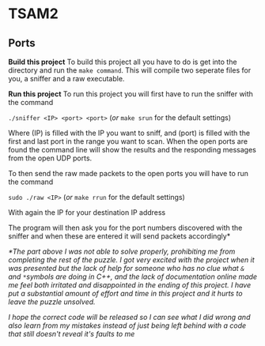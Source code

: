 # TSAM2
## Ports

**Build this project**
To build this project all you have to do is get into the directory and run the ``make command``. This will compile two seperate files for you, a sniffer and a raw executable. 

**Run this project**
To run this project you will first have to run the sniffer with the command

``./sniffer <IP> <port> <port>`` (_or_ ``make srun`` for the default settings)

Where (IP) is filled with the IP you want to sniff, and (port) is filled with the first and last port in the range you want to scan.
When the open ports are found the command line will show the results and the responding messages from the open UDP ports. 

To then send the raw made packets to the open ports you will have to run the command

``sudo ./raw <IP>`` (_or_ ``make rrun`` for the default settings)

With again the IP for your destination IP address

The program will then ask you for the port numbers discovered with the sniffer and when these are entered it will send packets accordingly*

_*The part above I was not able to solve properly, prohibiting me from completing the rest of the puzzle. I got very excited with the project when it was presented but the lack of help for someone who has no clue what ``&`` and ``*``symbols are doing in C++, and the lack of documentation online made me feel both irritated and disappointed in the ending of this project. I have put a substantial amount of effort and time in this project and it hurts to leave the puzzle unsolved._

_I hope the correct code will be released so I can see what I did wrong and also learn from my mistakes instead of just being left behind with a code that still doesn't reveal it's faults to me_
